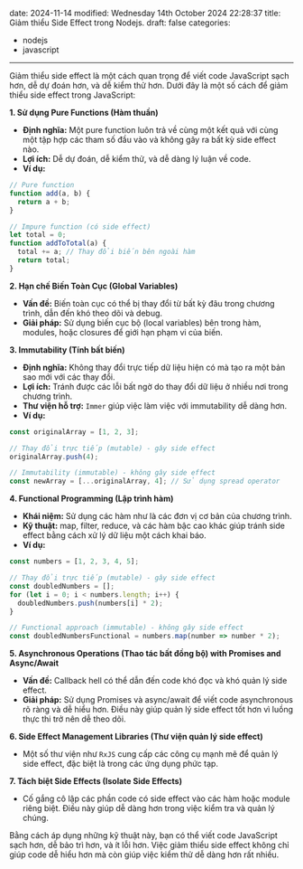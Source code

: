 date: 2024-11-14
modified: Wednesday 14th October 2024 22:28:37
title: Giảm thiểu Side Effect trong Nodejs.
draft: false
categories:
  - nodejs
  - javascript
---

Giảm thiểu side effect là một cách quan trọng để viết code JavaScript sạch hơn, dễ dự đoán hơn, và dễ kiểm thử hơn. Dưới đây là một số cách để giảm thiểu side effect trong JavaScript:

**1. Sử dụng Pure Functions (Hàm thuần)**

* **Định nghĩa:** Một pure function luôn trả về cùng một kết quả với cùng một tập hợp các tham số đầu vào và không gây ra bất kỳ side effect nào.
* **Lợi ích:** Dễ dự đoán, dễ kiểm thử, và dễ dàng lý luận về code.
* **Ví dụ:**

```javascript
// Pure function
function add(a, b) {
  return a + b;
}

// Impure function (có side effect)
let total = 0;
function addToTotal(a) {
  total += a; // Thay đổi biến bên ngoài hàm
  return total;
}
```

**2. Hạn chế Biến Toàn Cục (Global Variables)**

* **Vấn đề:** Biến toàn cục có thể bị thay đổi từ bất kỳ đâu trong chương trình, dẫn đến khó theo dõi và debug.
* **Giải pháp:** Sử dụng biến cục bộ (local variables) bên trong hàm, modules, hoặc closures để giới hạn phạm vi của biến.

**3. Immutability (Tính bất biến)**

* **Định nghĩa:**  Không thay đổi trực tiếp dữ liệu hiện có mà tạo ra một bản sao mới với các thay đổi.
* **Lợi ích:**  Tránh được các lỗi bất ngờ do thay đổi dữ liệu ở nhiều nơi trong chương trình.
* **Thư viện hỗ trợ:**  `Immer` giúp việc làm việc với immutability dễ dàng hơn.
* **Ví dụ:**

```javascript
const originalArray = [1, 2, 3];

// Thay đổi trực tiếp (mutable) - gây side effect
originalArray.push(4);

// Immutability (immutable) - không gây side effect
const newArray = [...originalArray, 4]; // Sử dụng spread operator
```

**4. Functional Programming (Lập trình hàm)**

* **Khái niệm:**  Sử dụng các hàm như là các đơn vị cơ bản của chương trình.
* **Kỹ thuật:**  map, filter, reduce, và các hàm bậc cao khác giúp tránh side effect bằng cách xử lý dữ liệu một cách khai báo.
* **Ví dụ:**

```javascript
const numbers = [1, 2, 3, 4, 5];

// Thay đổi trực tiếp (mutable) - gây side effect
const doubledNumbers = [];
for (let i = 0; i < numbers.length; i++) {
  doubledNumbers.push(numbers[i] * 2);
}

// Functional approach (immutable) - không gây side effect
const doubledNumbersFunctional = numbers.map(number => number * 2);
```

**5.  Asynchronous Operations (Thao tác bất đồng bộ) with Promises and Async/Await**

* **Vấn đề:** Callback hell có thể dẫn đến code khó đọc và khó quản lý side effect.
* **Giải pháp:** Sử dụng Promises và async/await để viết code asynchronous rõ ràng và dễ hiểu hơn.  Điều này giúp quản lý side effect tốt hơn vì luồng thực thi trở nên dễ theo dõi.


**6.  Side Effect Management Libraries (Thư viện quản lý side effect)**

*  Một số thư viện như `RxJS` cung cấp các công cụ mạnh mẽ để quản lý side effect, đặc biệt là trong các ứng dụng phức tạp.


**7.  Tách biệt Side Effects (Isolate Side Effects)**

*  Cố gắng cô lập các phần code có side effect vào các hàm hoặc module riêng biệt.  Điều này giúp dễ dàng hơn trong việc kiểm tra và quản lý chúng.


Bằng cách áp dụng những kỹ thuật này, bạn có thể viết code JavaScript sạch hơn, dễ bảo trì hơn, và ít lỗi hơn.  Việc giảm thiểu side effect không chỉ giúp code dễ hiểu hơn mà còn giúp việc kiểm thử dễ dàng hơn rất nhiều.
